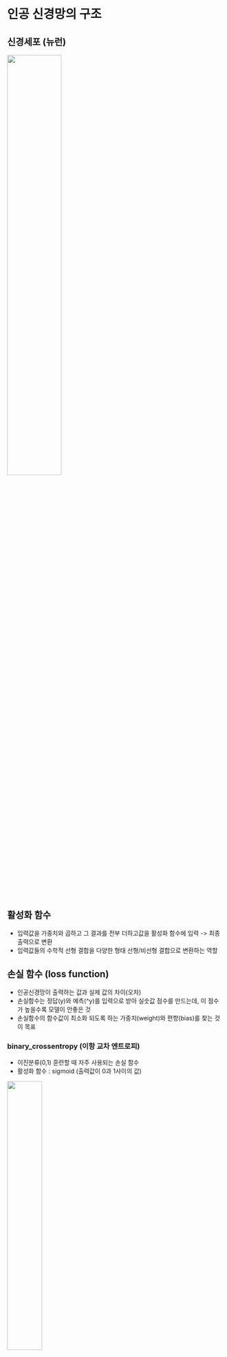 # 인공 신경망의 구조

## 신경세포 (뉴런)

<img src=https://user-images.githubusercontent.com/80855939/211226406-de0e9151-c2ba-4e30-a313-f482dbb09587.png width=50% height=50%>


## 활성화 함수
  - 입력값을 가중치와 곱하고 그 결과를 전부 더하고값을 활성화 함수에 입력 -> 최종 출력으로 변환
  - 입력값들의 수학적 선형 결합을 다양한 형태 선형/비선형 결합으로 변환하는 역할


## 손실 함수 (loss function)
- 인공신경망이 출력하는 값과 실제 값의 차이(오차)
- 손실함수는 정답(y)와 예측(^y)를 입력으로 받아 실숫값 점수를 만드는데, 이 점수가 높을수록 모델이 안좋은 것
- 손실함수의 함수값이 최소화 되도록 하는 가중치(weight)와 편향(bias)를 찾는 것이 목표

### binary_crossentropy (이항 교차 엔트로피)

- 이진분류(0,1) 훈련할 때 자주 사용되는 손실 함수
- 활성화 함수 : sigmoid (출력값이 0과 1사이의 값)
<img src=https://user-images.githubusercontent.com/80855939/211227687-e079ed71-284a-4aa0-9222-c8715a2dc3f2.png width =40% height=40%>


- 예측값(Yi_hat=1) 과 실제값(yi=1) 대입하면 0에 수렴, 반대로 예측값(Yi =0)과 실제값(yi_hat = 1)을 대입하면 무한으로 발산하기때문에 이진분류에 적합


### categorical_crossentropy (범주형 교차 엔트로피)
- 멑티 클래스중 특정 소속 확률에 대한 예측할때 자주 사용 (y 클래스가 2개 이상일 경우 사용)
- 활성화 함수 : softmax (모든 벡터 요소의 값은 0과 1사이의 값이 나오고, 모든 합이 1이 됨)

<img src =https://user-images.githubusercontent.com/80855939/211227586-8ee64220-eb17-4a38-9e3e-9111e9b7165c.png width= 30% height=30%>

- y(실제값)와 t(예측값)이 같을경우 loss의 값 0이,  다를 경우 무한대로 발산


## 옵티마이저(최적화 알고리즘)
- 일반적으로 J(W)와 같이 가중치(W)의 함수로 나타냄
- 딥러닝에서 손실 함수 형태가 복잡함으로 계산량이 매우 커지고 미분이 0이되는 값이 여러개 존재 하기때문에 미분값 이용으로는 한계
- 경사하강법은 손실 함수의 현재 위치 에서 조금씩 손실이 낮아지는 쪽으로 가중치를 이동하면서 최소값을 찾는 방법

<img src=https://user-images.githubusercontent.com/80855939/211226563-0f6f6dfc-c11c-458c-8b78-542d9e4330ec.png width =60% height=60%>


### 소프트 맥스


## 다층 신경망(MLP, Multi-Layer Perceptron)

- 입력 레이어와 출력 레이어가 신경망 앞뒤에 위치, 그사이에 여러 은닉 레이어 배치
- 각 레이어는 여러개의 유닛으로 구성, 각 유닛은 하나의 퍼셉트론으로 이루어짐
- 각유닛은 입력값과 가중치를 갖고 활성화 함수를 거쳐 출력을 내보냄
- 인접한 두 레이어의 각 유닛은 서로 가중치를 갖는 연결선을 통해 이어지고 일대일 대응 관계

<img src=https://user-images.githubusercontent.com/80855939/211227983-116ac3f7-3d71-4804-8c50-605d0f791103.png width=50% hegiht =50%>

